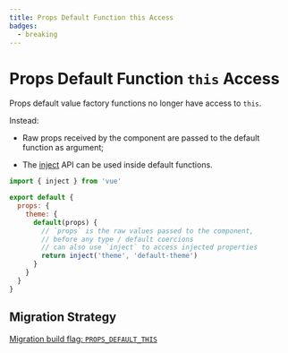 ```yaml
---
title: Props Default Function this Access
badges:
  - breaking
---
```


# Props Default Function `this` Access <MigrationBadges :badges="$frontmatter.badges" />

Props default value factory functions no longer have access to `this`.

Instead:

- Raw props received by the component are passed to the default function as argument;

- The [inject](../composition-api-provide-inject.md) API can be used inside default functions.

```js
import { inject } from 'vue'

export default {
  props: {
    theme: {
      default(props) {
        // `props` is the raw values passed to the component,
        // before any type / default coercions
        // can also use `inject` to access injected properties
        return inject('theme', 'default-theme')
      }
    }
  }
}
```

## Migration Strategy

[Migration build flag: `PROPS_DEFAULT_THIS`](migration-build.html)
